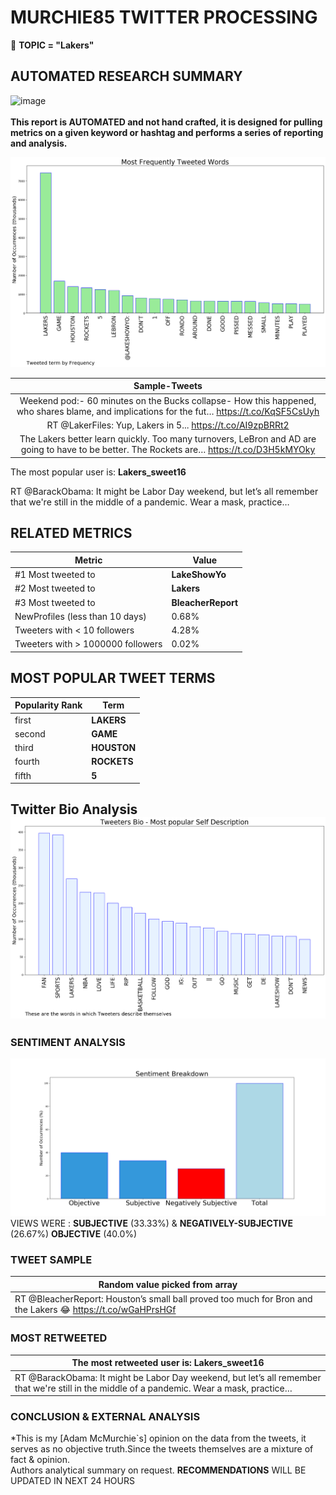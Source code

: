 # MURCHIE85 TWITTER PROCESSING 
&#x1F34E; **TOPIC = "Lakers"**

## AUTOMATED RESEARCH SUMMARY

![image](https://marketingplatform.google.com/about/static/images/gmp/analytics-smb-benefit.jpg)
<br></br>
<b> This report is AUTOMATED and not hand crafted, it is designed for pulling metrics on a given keyword or hashtag and performs a series of reporting and analysis.</b>



![image](TWEETS.png)



|                **Sample-Tweets**        |
| :-------------: |
| Weekend pod:- 60 minutes on the Bucks collapse- How this happened, who shares blame, and implications for the fut… https://t.co/KqSF5CsUyh |
| RT @LakerFiles: Yup, Lakers in 5... https://t.co/AI9zpBRRt2 |
| The Lakers better learn quickly. Too many turnovers, LeBron and AD are going to have to be better. The Rockets are… https://t.co/D3H5kMYOky |

The most popular user is: **Lakers_sweet16**
<div class="alert alert-block alert-danger"> RT @BarackObama: It might be Labor Day weekend, but let’s all remember that we're still in the middle of a pandemic. Wear a mask, practice…</div>

## RELATED METRICS<br>
| Metric | Value |
| ------------- | ------------- |
| #1 Most tweeted to  | **LakeShowYo** |
| #2 Most tweeted to  | **Lakers** |
| #3 Most tweeted to  | **BleacherReport** |
| NewProfiles (less than 10 days) | 0.68%  |
| Tweeters with < 10 followers  | 4.28%|
| Tweeters with > 1000000 followers  | 0.02%  |



## MOST POPULAR TWEET TERMS 


| Popularity Rank  | Term |
| ------------- | ------------- |
| first  | **LAKERS**  |
| second  | **GAME**  |
| third  | **HOUSTON** |
| fourth  | **ROCKETS**  |
| fifth  | **5**  |


## Twitter Bio Analysis![image](BIO.png)
### SENTIMENT ANALYSIS
![image](sentiment.png)
VIEWS WERE : **SUBJECTIVE**  (33.33%) & **NEGATIVELY-SUBJECTIVE** (26.67%) **OBJECTIVE** (40.0%)

### TWEET SAMPLE 
| Random value picked from array |
| ------------- |
|RT @BleacherReport: Houston’s small ball proved too much for Bron and the Lakers 😂 https://t.co/wGaHPrsHGf |

### MOST RETWEETED 

| The most retweeted user is: **Lakers_sweet16**  |
| ------------- |
| RT @BarackObama: It might be Labor Day weekend, but let’s all remember that we're still in the middle of a pandemic. Wear a mask, practice… |

### CONCLUSION & EXTERNAL ANALYSIS

*This is my [Adam McMurchie`s] opinion on the data from the tweets, it serves as no objective truth.Since the tweets themselves are a mixture of fact & opinion.<br>
Authors analytical summary on request.
**RECOMMENDATIONS** WILL BE UPDATED IN NEXT  24 HOURS <br>